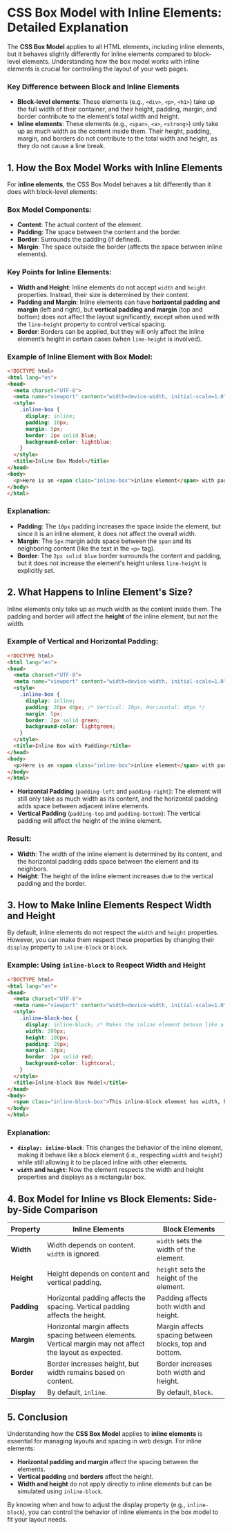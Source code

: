 # CSS Box Model with Inline Elements: Detailed Explanation

The **CSS Box Model** applies to all HTML elements, including inline elements, but it behaves slightly differently for inline elements compared to block-level elements. Understanding how the box model works with inline elements is crucial for controlling the layout of your web pages.

### Key Difference between Block and Inline Elements

- **Block-level elements**: These elements (e.g., `<div>`, `<p>`, `<h1>`) take up the full width of their container, and their height, padding, margin, and border contribute to the element’s total width and height.
- **Inline elements**: These elements (e.g., `<span>`, `<a>`, `<strong>`) only take up as much width as the content inside them. Their height, padding, margin, and borders do not contribute to the total width and height, as they do not cause a line break.

## 1. **How the Box Model Works with Inline Elements**

For **inline elements**, the CSS Box Model behaves a bit differently than it does with block-level elements:

### Box Model Components:
- **Content**: The actual content of the element.
- **Padding**: The space between the content and the border.
- **Border**: Surrounds the padding (if defined).
- **Margin**: The space outside the border (affects the space between inline elements).

### Key Points for Inline Elements:
- **Width and Height**: Inline elements do not accept `width` and `height` properties. Instead, their size is determined by their content.
- **Padding and Margin**: Inline elements can have **horizontal padding and margin** (left and right), but **vertical padding and margin** (top and bottom) does not affect the layout significantly, except when used with the `line-height` property to control vertical spacing.
- **Border**: Borders can be applied, but they will only affect the inline element’s height in certain cases (when `line-height` is involved).

### Example of Inline Element with Box Model:
```html
<!DOCTYPE html>
<html lang="en">
<head>
  <meta charset="UTF-8">
  <meta name="viewport" content="width=device-width, initial-scale=1.0">
  <style>
    .inline-box {
      display: inline;
      padding: 10px;
      margin: 5px;
      border: 2px solid blue;
      background-color: lightblue;
    }
  </style>
  <title>Inline Box Model</title>
</head>
<body>
  <p>Here is an <span class="inline-box">inline element</span> with padding, margin, and border.</p>
</body>
</html>
```

### Explanation:
- **Padding**: The `10px` padding increases the space inside the element, but since it is an inline element, it does not affect the overall width.
- **Margin**: The `5px` margin adds space between the `span` and its neighboring content (like the text in the `<p>` tag).
- **Border**: The `2px solid blue` border surrounds the content and padding, but it does not increase the element's height unless `line-height` is explicitly set.


## 2. **What Happens to Inline Element's Size?**

Inline elements only take up as much width as the content inside them. The padding and border will affect the **height** of the inline element, but not the width. 

### Example of Vertical and Horizontal Padding:
```html
<!DOCTYPE html>
<html lang="en">
<head>
  <meta charset="UTF-8">
  <meta name="viewport" content="width=device-width, initial-scale=1.0">
  <style>
    .inline-box {
      display: inline;
      padding: 20px 40px; /* Vertical: 20px, Horizontal: 40px */
      margin: 5px;
      border: 2px solid green;
      background-color: lightgreen;
    }
  </style>
  <title>Inline Box with Padding</title>
</head>
<body>
  <p>Here is an <span class="inline-box">inline element</span> with padding, margin, and border.</p>
</body>
</html>
```

- **Horizontal Padding** (`padding-left` and `padding-right`): The element will still only take as much width as its content, and the horizontal padding adds space between adjacent inline elements.
- **Vertical Padding** (`padding-top` and `padding-bottom`): The vertical padding will affect the height of the inline element.

### Result:
- **Width**: The width of the inline element is determined by its content, and the horizontal padding adds space between the element and its neighbors.
- **Height**: The height of the inline element increases due to the vertical padding and the border.


## 3. **How to Make Inline Elements Respect Width and Height**

By default, inline elements do not respect the `width` and `height` properties. However, you can make them respect these properties by changing their `display` property to `inline-block` or `block`.

### Example: Using `inline-block` to Respect Width and Height
```html
<!DOCTYPE html>
<html lang="en">
<head>
  <meta charset="UTF-8">
  <meta name="viewport" content="width=device-width, initial-scale=1.0">
  <style>
    .inline-block-box {
      display: inline-block; /* Makes the inline element behave like a block element */
      width: 200px;
      height: 100px;
      padding: 20px;
      margin: 10px;
      border: 3px solid red;
      background-color: lightcoral;
    }
  </style>
  <title>Inline-block Box Model</title>
</head>
<body>
  <span class="inline-block-box">This inline-block element has width, height, padding, margin, and border.</span>
</body>
</html>
```

### Explanation:
- **`display: inline-block`**: This changes the behavior of the inline element, making it behave like a block element (i.e., respecting `width` and `height`) while still allowing it to be placed inline with other elements.
- **`width` and `height`**: Now the element respects the width and height properties and displays as a rectangular box.



## 4. **Box Model for Inline vs Block Elements: Side-by-Side Comparison**

| Property         | Inline Elements                                | Block Elements                               |
|------------------|-------------------------------------------------|----------------------------------------------|
| **Width**        | Width depends on content. `width` is ignored.   | `width` sets the width of the element.       |
| **Height**       | Height depends on content and vertical padding. | `height` sets the height of the element.     |
| **Padding**      | Horizontal padding affects the spacing. Vertical padding affects the height. | Padding affects both width and height. |
| **Margin**       | Horizontal margin affects spacing between elements. Vertical margin may not affect the layout as expected. | Margin affects spacing between blocks, top and bottom. |
| **Border**       | Border increases height, but width remains based on content. | Border increases both width and height. |
| **Display**      | By default, `inline`.                          | By default, `block`.                        |


## 5. **Conclusion**

Understanding how the **CSS Box Model** applies to **inline elements** is essential for managing layouts and spacing in web design. For inline elements:
- **Horizontal padding and margin** affect the spacing between the elements.
- **Vertical padding** and **borders** affect the height.
- **Width and height** do not apply directly to inline elements but can be simulated using `inline-block`.

By knowing when and how to adjust the display property (e.g., `inline-block`), you can control the behavior of inline elements in the box model to fit your layout needs.